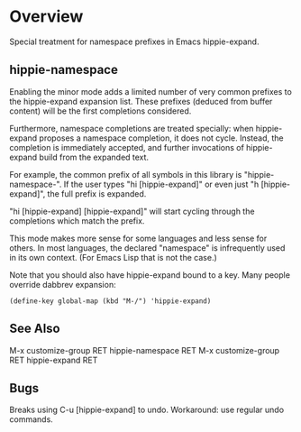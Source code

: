 Overview
=========
Special treatment for namespace prefixes in Emacs hippie-expand.

hippie-namespace
----------------
Enabling the minor mode adds a limited number of very common
prefixes to the hippie-expand expansion list.  These prefixes
(deduced from buffer content) will be the first completions
considered.

Furthermore, namespace completions are treated specially: when
hippie-expand proposes a namespace completion, it does not cycle.
Instead, the completion is immediately accepted, and further
invocations of hippie-expand build from the expanded text.

For example, the common prefix of all symbols in this library is
"hippie-namespace-".  If the user types "hi [hippie-expand]" or
even just "h [hippie-expand]", the full prefix is expanded.

"hi [hippie-expand] [hippie-expand]" will start cycling through the
completions which match the prefix.

This mode makes more sense for some languages and less sense for
others.  In most languages, the declared "namespace" is
infrequently used in its own context.  (For Emacs Lisp that is
not the case.)

Note that you should also have hippie-expand bound to a key.
Many people override dabbrev expansion:

	(define-key global-map (kbd "M-/") 'hippie-expand)

See Also
--------
M-x customize-group RET hippie-namespace RET
M-x customize-group RET hippie-expand RET

Bugs
----
Breaks using C-u [hippie-expand] to undo. Workaround: use
regular undo commands.


